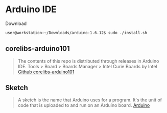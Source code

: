# Arduino IDE

Download

```sh
user@workstation:~/Downloads/arduino-1.6.12$ sudo ./install.sh
```

## corelibs-arduino101

> The contents of this repo is distributed through releases in Arduino IDE. Tools > Board > Boards Manager > Intel Curie Boards by Intel [Github corelibs-arduino101](https://github.com/01org/corelibs-arduino101)

## Sketch

> A sketch is the name that Arduino uses for a program. It's the unit of code that is uploaded to and run on an Arduino board. [Arduino](https://www.arduino.cc/en/Tutorial/Sketch)

